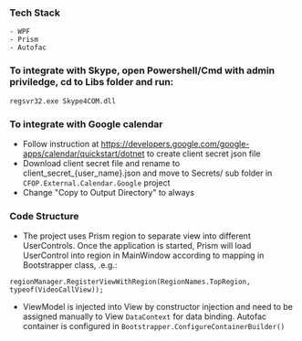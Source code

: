 ### Tech Stack
```
- WPF
- Prism
- Autofac
```

### To integrate with Skype, open Powershell/Cmd with admin priviledge, cd to Libs folder and run:
```
regsvr32.exe Skype4COM.dll
```

### To integrate with Google calendar

- Follow instruction at https://developers.google.com/google-apps/calendar/quickstart/dotnet to create client secret json file
- Download client secret file and rename to client_secret_{user_name}.json and move to Secrets/ sub folder in `CFOP.External.Calendar.Google` project
- Change "Copy to Output Directory" to always

### Code Structure

- The project uses Prism region to separate view into different UserControls. Once the application is started, Prism will load UserControl into region in MainWindow according to mapping in Bootstrapper class, .e.g.:
```
regionManager.RegisterViewWithRegion(RegionNames.TopRegion, typeof(VideoCallView));
```

- ViewModel is injected into View by constructor injection and need to be assigned manually to View `DataContext` for data binding. Autofac container is configured in `Bootstrapper.ConfigureContainerBuilder()` 